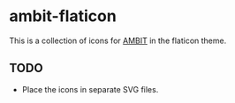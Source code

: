 # ambit-flaticon

This is a collection of icons for [AMBIT](http://ambit.sf.net) in the flaticon theme.

## TODO

* Place the icons in separate SVG files.
